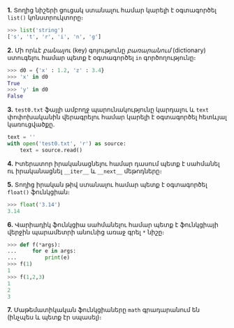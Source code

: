 

__1.__ Տողից նիշերի ցուցակ ստանալու համար կարելի է օգտագործել `list()` կոնստրուկտորը։
````python
>>> list('string')
['s', 't', 'r', 'i', 'n', 'g']
````

__2.__ Մի որևէ _բանալու_ (key) գոյությունը _բառարանում_ (dictionary) ստուգելու համար պետք է օգտագործել `in` գործողությունը։
````python
>>> d0 = {'x' : 1.2, 'z' : 3.4}
>>> 'x' in d0
True
>>> 'y' in d0
False
````

__3.__ `test0.txt` ֆայլի ամբողջ պարունակությունը կարդալու և `text` փոփոխականին վերագրելու համար կարելի է օգտագործել հետևյալ կառուցվածքը.
````python
text = ''
with open('test0.txt', 'r') as source:
    text = source.read()
````

__4.__ Իտերատոր իրականացնելու համար դասում պետք է սահմանել ու իրականացնել `__iter__` և `__next__` մեթոդները։ 

__5.__ Տողից իրական թիվ ստանալու համար պետք է օգտագործել `float()` ֆունկցիան։
````python
>>> float('3.14')
3.14
````

__6.__ Վարիադիկ ֆունկցիա սահմանելու համար պետք է ֆունկցիայի վերջին պարամետրի անունից առաջ գրել `*` նիշը։
````python
>>> def f(*args):
...     for e in args:
...         print(e)
>>> f(1)
1
>>> f(1,2,3)
1
2
3
````

__7.__ Մաթեմատիկական ֆունկցիաները `math` գրադարանում են (ինչպես և պետք էր սպասել)։


